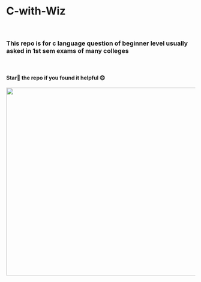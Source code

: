 # C-with-Wiz
<br>

### This repo is for c language question of beginner level usually asked in 1st sem exams of many colleges
<br>

#### Star🌟 the repo if you found it helpful 😊
<img src="https://wallpapercave.com/wp/wp3295254.jpg" width="1000px" height="500px" ></img>


